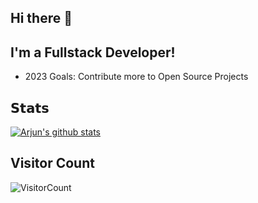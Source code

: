 ## Hi there 👋

## I'm a Fullstack Developer!
- 2023 Goals: Contribute more to Open Source Projects

## 𝗦𝘁𝗮𝘁𝘀

[![Arjun's github stats](https://github-readme-stats.vercel.app/api?username=arjunghimire&count_private=true&theme=dracula&show_icons=true)](https://github.com/arjunghimire/github-readme-stats)

## Visitor Count

![VisitorCount](https://profile-counter.glitch.me/arjunghimire/count.svg)
